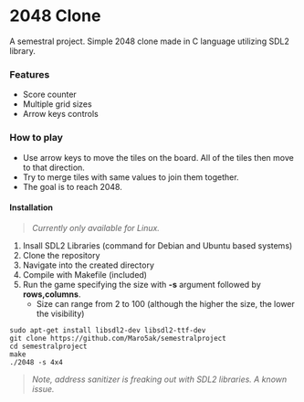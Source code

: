 # 2048 Clone 
A semestral project. Simple 2048 clone made in C language utilizing SDL2 library. 
### Features 
- Score counter
- Multiple grid sizes 
- Arrow keys controls

### How to play
- Use arrow keys to move the tiles on the board. All of the tiles then move to that direction.
- Try to merge tiles with same values to join them together.
- The goal is to reach 2048.

#### Installation 
>*Currently only available for Linux.*  
1. Insall SDL2 Libraries (command for Debian and Ubuntu based systems)
2. Clone the repository
3. Navigate into the created directory
4. Compile with Makefile (included)
5. Run the game specifying the size with **-s** argument followed by **rows,columns**.   
    - Size can range from 2 to 100 (although the higher the size, the lower the visibility)
```
sudo apt-get install libsdl2-dev libsdl2-ttf-dev
git clone https://github.com/Maro5ak/semestralproject
cd semestralproject
make
./2048 -s 4x4
```  

>*Note, address sanitizer is freaking out with SDL2 libraries. A known issue.*